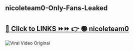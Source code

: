 
 ## nicoleteam0-Only-Fans-Leaked

# <h2><a href="https://clipsfans.com/nicoleteam0&ref=git">🔗 Click to LINKS ⏩⏩ 👉 🟢 nicoleteam0 </a></h2>

<a href="https://clipsfans.com/nicoleteam0&ref=git" rel="nofollow" data-target="animated-image.originalLink"><img src="https://i.ibb.co.com/xMMVF88/686577567.gif" alt="Viral Video Original" style="max-width: 100%; display: inline-block;" data-target="animated-image.originalImage"></a>
